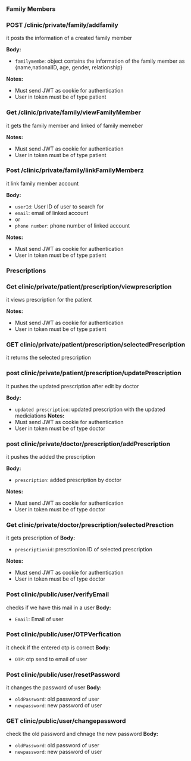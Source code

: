 ### Family Members

### POST /clinic/private/family/addfamily
it posts the information of a created family member

**Body:**
* `familymembe`: object contains the information of the family member as {name,nationalID, age, gender, relationship}

**Notes:**
* Must send JWT as cookie for authentication
* User in token must be of type patient

### Get /clinic/private/family/viewFamilyMember
it gets the family member and linked of family memeber 

**Notes:**
* Must send JWT as cookie for authentication
* User in token must be of type patient

### Post /clinic/private/family/linkFamilyMemberz
it link family member account 

**Body:**
* `userId`: User ID of user to search for
* `email`: email of linked account
* or
* `phone number`: phone number of linked account

**Notes:**
* Must send JWT as cookie for authentication
* User in token must be of type patient

### Prescriptions

### Get clinic/private/patient/prescription/viewprescription

it views prescription for the patient 

**Notes:**
* Must send JWT as cookie for authentication
* User in token must be of type patient

### GET clinic/private/patient/prescription/selectedPrescription

it returns the selected prescription 

### post clinic/private/patient/prescription/updatePrescription

it pushes the updated prescription after edit by doctor

**Body:**
* `updated prescription`: updated prescription with the updated mediciations
**Notes:**
* Must send JWT as cookie for authentication
* User in token must be of type doctor

### post clinic/private/doctor/prescription/addPrescription

it pushes the added the prescription 

**Body:**
* `prescription`: added prescription by doctor

**Notes:**
* Must send JWT as cookie for authentication
* User in token must be of type doctor


### Get clinic/private/doctor/prescription/selectedPresction

it gets prescription of 
**Body:**
* `prescriptionid`: presctionion ID of selected prescription

**Notes:**
* Must send JWT as cookie for authentication
* User in token must be of type doctor

### Post clinic/public/user/verifyEmail
checks if we have this mail in a user
**Body:**
* `Email`: Email of user

### Post clinic/public/user/OTPVerfication
it check if the entered otp is correct
**Body:**
* `OTP`: otp send to email of user

### Post clinic/public/user/resetPassword
it changes the password of user
**Body:**
* `oldPassword`: old password of user
* `newpassword`: new password of user

### GET clinic/public/user/changepassword
check the old password and chnage the new password
**Body:**
* `oldPassword`: old password of user
* `newpassword`: new password of user


